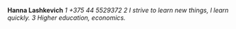 **Hanna Lashkevich**
_1 +375 44 5529372_
_2 I strive to learn new things, l learn quickly._
_3 Higher education, economics._
